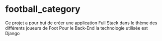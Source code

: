 # football_category
Ce projet a pour but de créer une application Full Stack dans le thème des différents joueurs de Foot
Pour le Back-End la technologie utilisée est Django